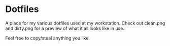 Dotfiles
========

A place for my various dotfiles used at my workstation. Check out clean.png
and dirty.png for a preview of what it all looks like in use.

Feel free to copy/steal anything you like.
